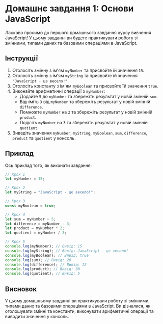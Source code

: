 # Домашнє завдання 1: Основи JavaScript

Ласкаво просимо до першого домашнього завдання курсу вивчення JavaScript! У цьому завданні ви будете практикувати роботу зі змінними, типами даних та базовими операціями в JavaScript.

## Інструкції

1. Оголосіть змінну з ім'ям `myNumber` та присвойте їй значення `15`.
2. Оголосіть змінну з ім'ям `myString` та присвойте їй значення `"JavaScript - це весело!"`.
3. Оголосіть константу з ім'ям `myBoolean` та присвойте їй значення `true`.
4. Виконайте арифметичні операції з `myNumber`:
   - Додайте `5` до `myNumber` та збережіть результат у новій змінній `sum`.
   - Відніміть `3` від `myNumber` та збережіть результат у новій змінній `difference`.
   - Помножте `myNumber` на `2` та збережіть результат у новій змінній `product`.
   - Поділіть `myNumber` на `3` та збережіть результат у новій змінній `quotient`.
5. Виведіть значення `myNumber`, `myString`, `myBoolean`, `sum`, `difference`, `product` та `quotient` у консоль.

## Приклад

Ось приклад того, як виконати завдання:

```javascript
// Крок 1
let myNumber = 15;

// Крок 2
let myString = "JavaScript - це весело!";

// Крок 3
const myBoolean = true;

// Крок 4
let sum = myNumber + 5;
let difference = myNumber - 3;
let product = myNumber * 2;
let quotient = myNumber / 3;

// Крок 5
console.log(myNumber); // Вивід: 15
console.log(myString); // Вивід: JavaScript - це весело!
console.log(myBoolean); // Вивід: true
console.log(sum); // Вивід: 20
console.log(difference); // Вивід: 12
console.log(product); // Вивід: 30
console.log(quotient); // Вивід: 5
```

## Висновок

У цьому домашньому завданні ви практикували роботу зі змінними, типами даних та базовими операціями в JavaScript. Ви дізналися, як оголошувати змінні та константи, виконувати арифметичні операції та виводити значення у консоль.
